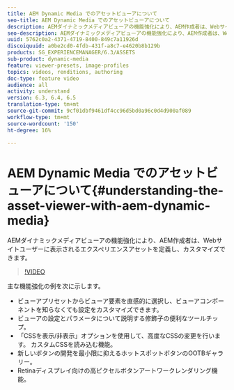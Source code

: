 ```yaml
---
title: AEM Dynamic Media でのアセットビューアについて
seo-title: AEM Dynamic Media でのアセットビューアについて
description: AEMダイナミックメディアビューアの機能強化により、AEM作成者は、Webサイトユーザーに表示されるエクスペリエンスアセットを定義し、カスタマイズできます。
seo-description: AEMダイナミックメディアビューアの機能強化により、AEM作成者は、Webサイトユーザーに表示されるエクスペリエンスアセットを定義し、カスタマイズできます。
uuid: 5762c0a2-4371-4719-8400-849c7a11926d
discoiquuid: a0be2cd0-4fdb-431f-a8c7-e4620b8b129b
products: SG_EXPERIENCEMANAGER/6.3/ASSETS
sub-product: dynamic-media
feature: viewer-presets, image-profiles
topics: videos, renditions, authoring
doc-type: feature video
audience: all
activity: understand
version: 6.3, 6.4, 6.5
translation-type: tm+mt
source-git-commit: 9cf01dbf9461df4cc96d5bd0a96c0d4d900af089
workflow-type: tm+mt
source-wordcount: '150'
ht-degree: 16%

---
```



# AEM Dynamic Media でのアセットビューアについて{#understanding-the-asset-viewer-with-aem-dynamic-media}

AEMダイナミックメディアビューアの機能強化により、AEM作成者は、Webサイトユーザーに表示されるエクスペリエンスアセットを定義し、カスタマイズできます。

>[!VIDEO](https://video.tv.adobe.com/v/17783/?quality=9&learn=on)

主な機能強化の例を次に示します。

* ビューアプリセットからビューア要素を直感的に選択し、ビューアコンポーネントを知らなくても設定をカスタマイズできます。
* ビューアの設定とパラメータについて説明する修飾子の便利なツールチップ。
* 「CSSを表示/非表示」オプションを使用して、高度なCSSの変更を行います。 カスタムCSSを読み込む機能。
* 新しいボタンの開発を最小限に抑えるホットスポットボタンのOOTBギャラリー。
* Retinaディスプレイ向けの高ピクセルボタンアートワークレンダリング機能。